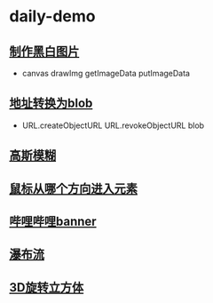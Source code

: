 # daily-demo

## [制作黑白图片](src/blackAndWhitePictures/index.html)
- canvas drawImg getImageData putImageData

## [地址转换为blob](src/fileAndUrlBlob/index.html)
- URL.createObjectURL URL.revokeObjectURL blob

## [高斯模糊](src/gaussBlur/index.html)

## [鼠标从哪个方向进入元素](src/mousePosition/index.html)

## [哔哩哔哩banner](src/bilibiliBanner/index.html)

## [瀑布流](src/waterfall/index.html)

## [3D旋转立方体](src/3d旋转立方体/index.html)